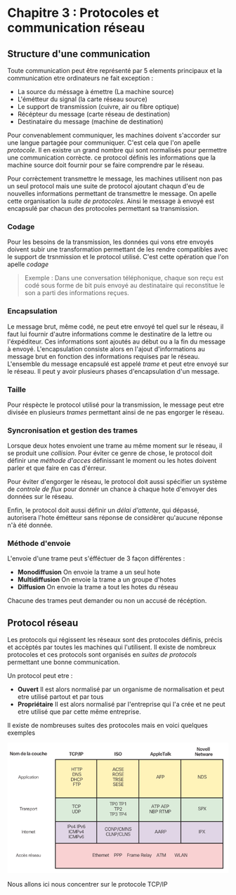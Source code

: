 # Chapitre 3 : Protocoles et communication réseau

## Structure d'une communication

Toute communication peut être représenté par 5 elements principaux et la communication etre ordinateurs ne fait exception : 

* La source du méssage à émettre (La machine source)
* L'émétteur du signal (la carte réseau source)
* Le support de transmission (cuivre, air ou fibre optique)
* Récépteur du message (carte réseau de destination)
* Destinataire du message (machine de destination)

Pour convenablement communiquer, les machines doivent s'accorder sur une langue partagée pour communiquer. C'est cela que l'on apelle *protocole*. Il en existre un grand nombre qui sont normalisés pour permettre une communication corrècte. ce protocol définis les informations que la machine source doit fournir pour se faire comprendre par le réseau.

Pour corrèctement transmettre le message, les machines utilisent non pas un seul protocol mais une suite de protocol ajoutant chaqun d'eu de nouvelles informations permettant de transmettre le message. On apelle cette organisation la *suite de protocoles*. Ainsi le message à envoyé est encapsulé par chacun des protocoles permettant sa transmission.

### Codage

Pour les besoins de la transmission, les données qui vons etre envoyés doivent subir une transformation permettant de les rendre compatibles avec le support de trsnmission et le protocol utilisé. C'est cette opération que l'on apelle *codage*

> Exemple : Dans une conversation téléphonique, chaque son reçu est codé sous forme de bit puis envoyé au destinataire qui reconstitue le son a parti des informations reçues.

### Encapsulation

Le message brut, même codé, ne peut etre envoyé tel quel sur le réseau, il faut lui fournir d'autre informations comme le destinatire de la lettre ou l'éxpéditeur. Ces informations sont ajoutés au début ou a la fin du message à envoyé. L'encapsulation consiste alors en l'ajout d'informations au message brut en fonction des informations requises par le réseau. L'ensemble du message encapsulé est appelé *trame* et peut etre envoyé sur le réseau. Il peut y avoir plusieurs phases d'encapsulation d'un message.

### Taille

Pour réspècte le protocol utilisé pour la transmission, le message peut etre divisée en plusieurs *trames* permettant ainsi de ne pas engorger le réseau.

### Syncronisation et gestion des trames

Lorsque deux hotes envoient une trame au même moment sur le réseau, il se produit une *collision*. Pour éviter ce genre de chose, le protocol doit définir une *méthode d'acces* définissant le moment ou les hotes doivent parler et que faire en cas d'érreur.

Pour éviter d'engorger le réseau, le protocol doit aussi spécifier un système de *controle de flux* pour donnér un chance à chaque hote d'envoyer des données sur le réseau.

Enfin, le protocol doit aussi définir un *délai d'attente*, qui dépassé, autorisera l'hote émétteur sans réponse de considèrer qu'aucune réponse n'à été donnée.

### Méthode d'envoie

L'envoie d'une trame peut s'éfféctuer de 3 façon différentes :

* **Monodiffusion** On envoie la trame a un seul hote
* **Multidiffusion** On envoie la trame a un groupe d'hotes
* **Diffusion** On envoie la trame a tout les hotes du réseau

Chacune des trames peut demander ou non un accusé de récéption.

## Protocol réseau

Les protocols qui régissent les réseaux sont des protocoles définis, précis et accèptés par toutes les machines qui l'utilisent. Il existe de nombreux protocoles et ces protocols sont organisés en *suites de protocols* permettant une bonne communication.

Un protocol peut etre :

* **Ouvert** Il est alors normalisé par un organisme de normalisation et peut etre utilisé partout et par tous
* **Propriétaire** Il est alors normalisé par l'entreprise qui l'a crée et ne peut etre utilisé que par cette même entreprise.

Il existe de nombreuses suites des protocoles mais en voici quelques exemples

![Quelques piles de protocoles](img/protocoles.png)

Nous allons ici nous concentrer sur le protocole TCP/IP

